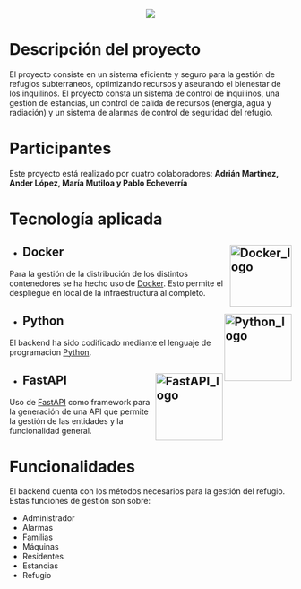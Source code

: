 <p align="center">
<img src=https://github.com/user-attachments/assets/0f691f76-f002-4307-a6c1-043ea82558e4>
</p>

# Descripción del proyecto
El proyecto consiste en un sistema eficiente y seguro para la gestión de refugios subterraneos, optimizando recursos y aseurando el bienestar de los inquilinos. 
El proyecto consta un sistema de control de inquilinos, una gestión de estancias, un control de calida de recursos (energía, agua y radiación) y un sistema de alarmas de control de seguridad del refugio.

# Participantes
Este proyecto está realizado por cuatro colaboradores: **Adrián Martinez, Ander López, María Mutiloa y Pablo Echeverría**

# Tecnología aplicada
- ## Docker <img align="right" width="110" alt="Docker_logo" src=https://github.com/user-attachments/assets/823251b5-a8b9-411d-a3f5-5d0bc68a4cc0>
Para la gestión de la distribución de los distintos contenedores se ha hecho uso de [Docker](https://www.docker.com/). Esto permite el despliegue en local de la infraestructura al completo. 

- ## Python <img align="right" width="120" alt="Python_logo" src=https://github.com/user-attachments/assets/47d7a8a2-13c4-4da9-9d98-0348ead7e1ec>
El backend ha sido codificado mediante el lenguaje de programacion [Python](https://www.python.org/). 

- ## FastAPI <img align="right" width="120" alt="FastAPI_logo" src=https://github.com/user-attachments/assets/123d5480-58d8-4c6b-98a3-ce76cc4de5e4>
Uso de [FastAPI](https://fastapi.tiangolo.com/) como framework para la generación de una API que permite la gestión de las entidades y la funcionalidad general.

# Funcionalidades
El backend cuenta con los métodos necesarios para la gestión del refugio. Estas funciones de gestión son sobre: 
* Administrador
* Alarmas
* Familias
* Máquinas
* Residentes
* Estancias
* Refugio
